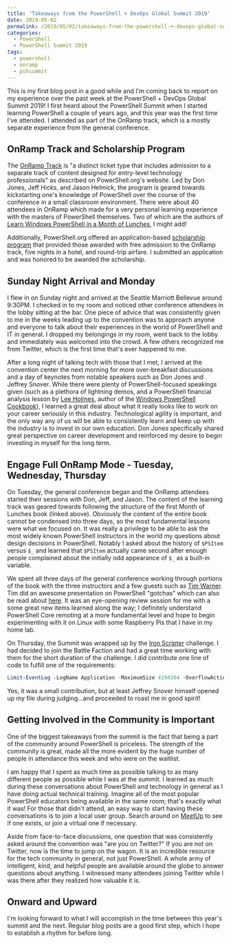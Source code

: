 ```yaml
---
title: 'Takeaways from the PowerShell + DevOps Global Summit 2019'
date: 2019-05-02
permalink: /2019/05/02/takeaways-from-the-powershell-+-devops-global-summit-2019/
categories:
  - PowerShell
  - PowerShell Summit 2019
tags:
  - powershell
  - onramp
  - pshsummit
---
```

This is my first blog post in a good while and I'm coming back to report on my experience over the past week at the PowerShell + DevOps Global Summit 2019! I first heard about the PowerShell Summit when I started learning PowerShell a couple of years ago, and this year was the first time I've attended. I attended as part of the OnRamp track, which is a mostly separate experience from the general conference.

## OnRamp Track and Scholarship Program

The [OnRamp Track](https://powershell.org/summit/summit-onramp/) is "a distinct ticket type that includes admission to a separate track of content designed for entry-level technology professionals" as described on PowerShell.org's website. Led by Don Jones, Jeff Hicks, and Jason Helmick, the program is geared towards kickstarting one's knowledge of PowerShell over the course of the conference in a small classroom environment. There were about 40 attendees in OnRamp which made for a very personal learning experience with the masters of PowerShell themselves. Two of which are the authors of [Learn Windows PowerShell in a Month of Lunches](https://www.amazon.com/Learn-Windows-PowerShell-Month-Lunches/dp/1617294160), I might add!

Additionally, PowerShell.org offered an application-based [scholarship program](https://powershell.org/summit/summit-onramp/onramp-scholarship/) that provided those awarded with free admission to the OnRamp track, five nights in a hotel, and round-trip airfare. I submitted an application and was honored to be awarded the scholarship.

## Sunday Night Arrival and Monday

I flew in on Sunday night and arrived at the Seattle Marriott Bellevue around 9:30PM. I checked in to my room and noticed other conference attendees in the lobby sitting at the bar. One piece of advice that was consistently given to me in the weeks leading up to the convention was to approach anyone and everyone to talk about their experiences in the world of PowerShell and IT in general. I dropped my belongings in my room, went back to the lobby and immediately was welcomed into the crowd. A few others recognized me from Twitter, which is the first time that's ever happened to me.

After a long night of talking tech with those that I met, I arrived at the convention center the next morning for more over-breakfast discussions and a day of keynotes from notable speakers such as Don Jones and Jeffrey Snover. While there were plenty of PowerShell-focused speakings given (such as a plethora of lightning demos, and a PowerShell financial analysis lesson by [Lee Holmes](https://twitter.com/Lee_Holmes), author of the [Windows PowerShell Cookbook](https://www.amazon.com/Windows-PowerShell-Cookbook-Scripting-Microsofts/dp/1449320686)), I learned a great deal about what it really looks like to work on your career seriously in this industry. Technological agility is important, and the only way any of us will be able to consistently learn and keep up with the industry is to invest in our own education. Don Jones specifically shared great perspective on career development and reinforced my desire to begin investing in myself for the long term.

## Engage Full OnRamp Mode - Tuesday, Wednesday, Thursday

On Tuesday, the general conference began and the OnRamp attendees started their sessions with Don, Jeff, and Jason. The content of the learning track was geared towards following the structure of the first Month of Lunches book (linked above). Obviously the content of the entire book cannot be condensed into three days, so the most fundamental lessons were what we focused on. It was really a privilege to be able to ask the most widely known PowerShell instructors in the world my questions about design decisions in PowerShell. Notably I asked about the history of `$PSItem` versus `$_` and learned that `$PSItem` actually came second after enough people complained about the initially odd appearance of `$_` as a built-in variable.

We spent all three days of the general conference working through portions of the book with the three instructors and a few guests such as [Tim Warner](https://twitter.com/TechTrainerTim). Tim did an awesome presentation on PowerShell "gotchas" which can also be read about [here](https://devops-collective-inc.gitbook.io/the-big-book-of-powershell-gotchas/). It was an eye-opening review session for me with a some great new items learned along the way; I definitely understand PowerShell Core remoting at a more fundamental level and hope to begin experimenting with it on Linux with some Raspberry Pis that I have in my home lab.

On Thursday, the Summit was wrapped up by the [Iron Scripter](https://ironscripter.us/) challenge. I had decided to join the Battle Faction and had a great time working with them for the short duration of the challenge. I did contribute one line of code to fulfill one of the requirements:

```powershell
Limit-EventLog -LogName Application -MaximumSize 4194304 -OverflowAction DoNotOverwrite
```

Yes, it was a small contribution, but at least Jeffrey Snover himself opened up my file during judging...and proceeded to roast me in good spirit!

## Getting Involved in the Community is Important

One of the biggest takeaways from the summit is the fact that being a part of the community around PowerShell is priceless. The strength of the community is great, made all the more evident by the huge number of people in attendance this week and who were on the waitlist.

I am happy that I spent as much time as possible talking to as many different people as possible while I was at the summit. I learned as much during these conversations about PowerShell and technology in general as I have doing actual technical training. Imagine all of the most popular PowerShell educators being available in the same room; that's exactly what it was! For those that didn't attend, an easy way to start having these conversations is to join a local user group. Search around on [MeetUp](https://www.meetup.com/) to see if one exists, or join a virtual one if necessary.

Aside from face-to-face discussions, one question that was consistently asked around the convention was "are you on Twitter?" If you are not on Twitter, now is the time to jump on the wagon. It is an incredible resource for the tech community in general, not just PowerShell. A whole army of intelligent, kind, and helpful people are available around the globe to answer questions about anything. I witnessed many attendees joining Twitter while I was there after they realized how valuable it is.

## Onward and Upward

I'm looking forward to what I will accomplish in the time between this year's summit and the next. Regular blog posts are a good first step, which I hope to establish a rhythm for before long.
